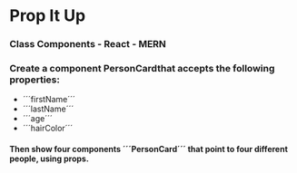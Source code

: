 # Prop It Up
### Class Components - React - MERN
### Create a component PersonCardthat accepts the following properties: 
* ´´´firstName´´´
* ´´´lastName´´´
* ´´´age´´´
* ´´´hairColor´´´
#### Then show four components ´´´PersonCard´´´ that point to four different people, using props.

